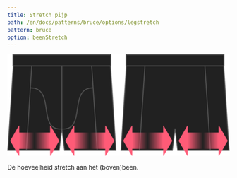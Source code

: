 ```yaml
---
title: Stretch pijp
path: /en/docs/patterns/bruce/options/legstretch
pattern: bruce
option: beenStretch
---
```


![De optie voor stretch pijp bij Bruce](./legstretch.svg)

De hoeveelheid stretch aan het (boven)been.